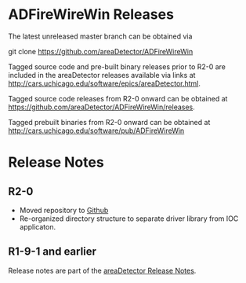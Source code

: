 ADFireWireWin Releases
======================

The latest unreleased master branch can be obtained via

git clone https://github.com/areaDetector/ADFireWireWin

Tagged source code and pre-built binary releases prior to R2-0 are included in the 
areaDetector releases available via links at
http://cars.uchicago.edu/software/epics/areaDetector.html.

Tagged source code releases from R2-0 onward can be obtained at 
https://github.com/areaDetector/ADFireWireWin/releases.

Tagged prebuilt binaries from R2-0 onward can be obtained at
http://cars.uchicago.edu/software/pub/ADFireWireWin

Release Notes
=============

R2-0
----
* Moved repository to [Github](https://github.com/areaDetector/ADFireWireWin)
* Re-organized directory structure to separate driver library from IOC applicaton.



R1-9-1 and earlier
--------------------------------
Release notes are part of the
[areaDetector Release Notes](http://cars.uchicago.edu/software/epics/areaDetectorReleaseNotes.html).

